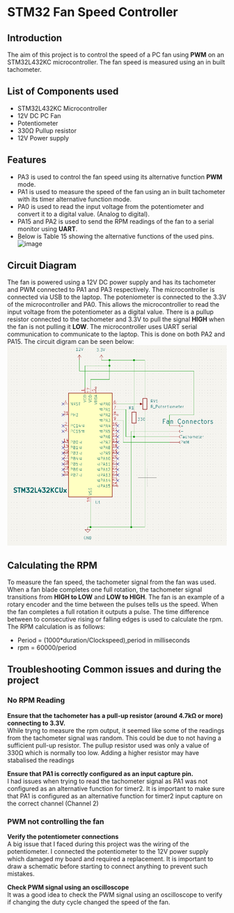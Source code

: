 # STM32 Fan Speed Controller
## Introduction
The aim of this project is to control the speed of a PC fan using **PWM** on an STM32L432KC microcontroller. 
The fan speed is measured using an in built tachometer.

## List of Components used
- STM32L432KC Microcontroller
- 12V DC PC Fan
- Potentiometer
- 330Ω Pullup resistor
- 12V Power supply

## Features
- PA3 is used to control the fan speed using its alternative function **PWM** mode.
- PA1 is used to measure the speed of the fan using an in built tachometer with its timer alternative function mode.
- PA0 is used to read the input voltage from the potentiometer and convert it to a digital value. (Analog to digital).
- PA15 and PA2 is used to send the RPM readings of the fan to a serial monitor using **UART**.
- Below is Table 15 showing the alternative functions of the used pins.![image](https://github.com/user-attachments/assets/b8c79627-e1b0-47e1-b94c-a00ef012f18b)


## Circuit Diagram
The fan is powered using a 12V DC power supply and has its tachometer and PWM connected to PA1 and PA3 respectively. The microcontroller is connected via USB to the laptop. The poteniometer is connected to the 3.3V of the microcontroller and PA0. This allows the microcontroller to read the input voltage from the potentiometer as a digital value. There is a pullup resistor connected to the tachometer and 3.3V to pull the signal **HIGH** when the fan is not pulling it **LOW**. The microcontroller uses UART serial communication to communicate to the laptop. This is done on both PA2 and PA15. The circuit digram can be seen below: ![Circuit Diagram](Circuit_Diagram.png)

## Calculating the RPM
To measure the fan speed, the tachometer signal from the fan was used. When a fan blade completes one full rotation, the tachometer signal transitions from **HIGH to LOW** and **LOW to HIGH**. The fan is an example of a rotary encoder and the time between the pulses tells us the speed. When the fan completes a full rotation it outputs a pulse. The time difference between to consecutive rising or falling edges is used to calculate the rpm. The RPM calculation is as follows: 
- Period = (1000*duration/Clockspeed),period in milliseconds
- rpm = 60000/period

## Troubleshooting Common issues and during the project
### No RPM Reading
**Ensure that the tachometer has a pull-up resistor (around 4.7kΩ or more) connecting to 3.3V.**\
  While tryng to measure the rpm output, it seemed like some of the readings from the tachometer signal was random. This could be due to not having a sufficient pull-up resistor. The pullup     resistor used was only a value of 330Ω which is normally too low. Adding a higher resistor may have stabalised the readings
  
**Ensure that PA1 is correctly configured as an input capture pin.**\
  I had issues when trying to read the tachometer signal as PA1 was not configured as an alternative function for timer2. It is important to make sure that PA1 is configured as an alternative   function for timer2 input capture on the correct channel (Channel 2)

### PWM not controlling the fan
**Verify the potentiometer connections**\
A big issue that I faced during this project was the wiring of the potentiometer. I connected the potentiometer to the 12V power supply which damaged my board and required a replacement. It is important to draw a schematic before starting to connect anything to prevent such mistakes.

**Check PWM signal using an oscilloscope**\
It was a good idea to check the PWM signal using an oscilloscope to verify if changing the duty cycle changed the speed of the fan.












    
